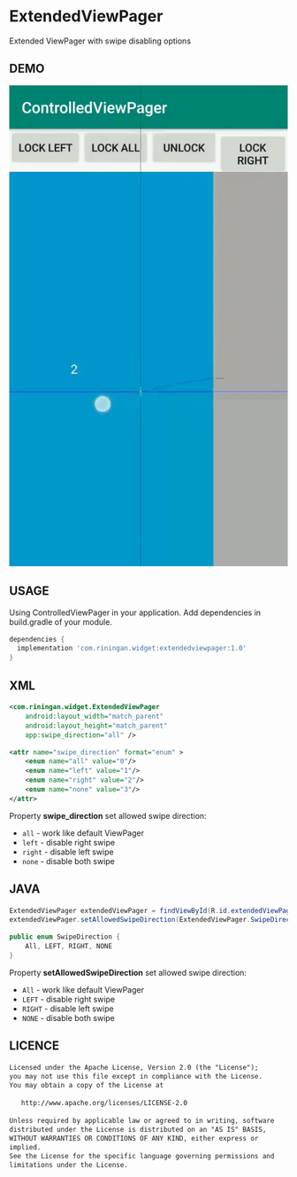 # ExtendedViewPager
	
Extended ViewPager with swipe disabling options

DEMO
---

![demo_preview](./preview.gif)

USAGE
---

Using ControlledViewPager in your application.
Add dependencies in build.gradle of your module.

```groovy
dependencies {
  implementation 'com.riningan.widget:extendedviewpager:1.0'
}
```

XML
-----

```xml
<com.riningan.widget.ExtendedViewPager
    android:layout_width="match_parent"
    android:layout_height="match_parent"
    app:swipe_direction="all" />
```

```xml
<attr name="swipe_direction" format="enum" >
    <enum name="all" value="0"/>
    <enum name="left" value="1"/>
    <enum name="right" value="2"/>
    <enum name="none" value="3"/>
</attr>
```

Property **swipe_direction** set allowed swipe direction:

* `all` - work like default ViewPager
* `left` - disable right swipe
* `right` - disable left swipe
* `none` - disable both swipe

JAVA
-----

```java
ExtendedViewPager extendedViewPager = findViewById(R.id.extendedViewPager);
extendedViewPager.setAllowedSwipeDirection(ExtendedViewPager.SwipeDirection direction);
```

```java
public enum SwipeDirection {
    All, LEFT, RIGHT, NONE
}
```

Property **setAllowedSwipeDirection** set allowed swipe direction:

* `All` - work like default ViewPager
* `LEFT` - disable right swipe
* `RIGHT` - disable left swipe
* `NONE` - disable both swipe

LICENCE
-----

  	Licensed under the Apache License, Version 2.0 (the "License");
	you may not use this file except in compliance with the License.
	You may obtain a copy of the License at
	
	   http://www.apache.org/licenses/LICENSE-2.0
	
	Unless required by applicable law or agreed to in writing, software
	distributed under the License is distributed on an "AS IS" BASIS,
	WITHOUT WARRANTIES OR CONDITIONS OF ANY KIND, either express or implied.
	See the License for the specific language governing permissions and
	limitations under the License.
